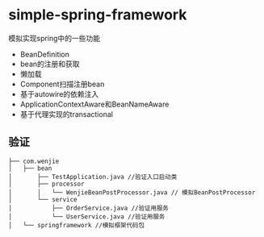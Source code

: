 # simple-spring-framework

模拟实现spring中的一些功能

* BeanDefinition
* bean的注册和获取
* 懒加载
* Component扫描注册bean
* 基于autowire的依赖注入
* ApplicationContextAware和BeanNameAware
* 基于代理实现的transactional

## 验证
````
├── com.wenjie
│   ├── bean
│       ├── TestApplication.java //验证入口启动类
│       ├── processor
│       │   └── WenjieBeanPostProcessor.java // 模拟BeanPostProcessor
│       └── service
│           ├── OrderService.java //验证用服务
│           └── UserService.java //验证用服务
│   └── springframework //模拟框架代码包
````